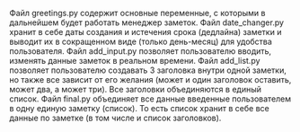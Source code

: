 Файл greetings.py содержит основные переменные, с которыми в дальнейшем будет работать менеджер заметок.
Файл date_changer.py хранит в себе даты создания и истечения срока (дедлайна) заметки и выводит их в сокращенном виде (только день-месяц) для удобства пользователя.
Файл add_input.py позволяет пользователю вводить, изменять данные заметок в реальном времени.
Файл add_list.py позволяет пользователю создавать 3 заголовка внутри одной заметки, но также все зависит от его желания (может и один заголовок оставить, может два, а может три). Все заголовки объединяются в единый список. 
Файл final.py объединяет все данные введенные пользователем в одну единую заметку (список). То есть список хранит в себе все данные по заметке (в том числе и список заголовков).
